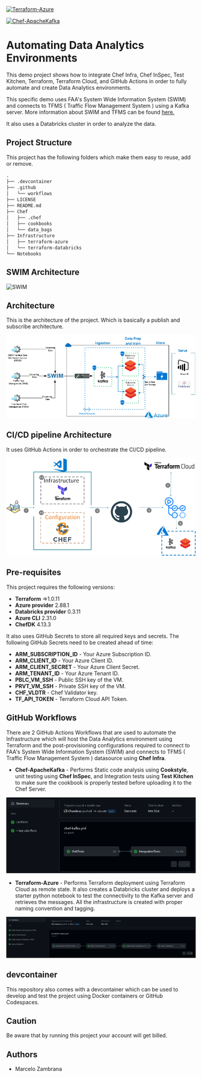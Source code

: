 [![Terraform-Azure](https://github.com/Chambras/DataAnalyticsEnvironments/actions/workflows/terraform-azure.yml/badge.svg)](https://github.com/Chambras/DataAnalyticsEnvironments/actions/workflows/terraform-azure.yml)

[![Chef-ApacheKafka](https://github.com/Chambras/AutomateForGood2021/actions/workflows/chef-kafka.yml/badge.svg)](https://github.com/Chambras/AutomateForGood2021/actions/workflows/chef-kafka.yml)

# Automating Data Analytics Environments

This demo project shows how to integrate Chef Infra, Chef InSpec, Test Kitchen, Terraform, Terraform Cloud, and GitHub Actions in order to fully automate and create Data Analytics environments.

This specific demo uses FAA's System Wide Information System (SWIM) and connects to TFMS ( Traffic Flow Management System ) using a Kafka server.
More information about SWIM and TFMS can be found [here.](https://www.faa.gov/air_traffic/technology/swim/)

It also uses a Databricks cluster in order to analyze the data.

## Project Structure

This project has the following folders which make them easy to reuse, add or remove.

```ssh
.
├── .devcontainer
├── .github
│   └── workflows
├── LICENSE
├── README.md
├── Chef
│   ├── .chef
│   ├── cookbooks
│   └── data_bags
├── Infrastructure
│   ├── terraform-azure
│   └── terraform-databricks
└── Notebooks
```

## SWIM Architecture

![SWIM](http://www.aviationtoday.com/wp-content/uploads/2015/10/FAA20SWIM.png)

## Architecture

This is the architecture of the project. Which is basically a publish and subscribe architecture.

![Architecture](Diagrams/Architecture.png)

## CI/CD pipeline Architecture

It uses GitHub Actions in order to orchestrate the CI/CD pipeline.

![CI/CD](Diagrams/CICDArchitecture.png)

## Pre-requisites

This project requires the following versions:

- **Terraform** =>1.0.11
- **Azure provider** 2.88.1
- **Databricks provider** 0.3.11
- **Azure CLI** 2.31.0
- **ChefDK** 4.13.3

It also uses GitHub Secrets to store all required keys and secrets. The following GitHub Secrets need to be created ahead of time:

- **ARM_SUBSCRIPTION_ID** - Your Azure Subscription ID.
- **ARM_CLIENT_ID** - Your Azure Client ID.
- **ARM_CLIENT_SECRET** - Your Azure Client Secret.
- **ARM_TENANT_ID** - Your Azure Tenant ID.
- **PBLC_VM_SSH** - Public SSH key of the VM.
- **PRVT_VM_SSH** - Private SSH key of the VM.
- **CHF_VLDTR** - Chef Validator key.
- **TF_API_TOKEN** - Terraform Cloud API Token.

## GitHub Workflows

There are 2 GitHub Actions Workflows that are used to automate the Infrastructure which will host the Data Analytics environment using Terraform and the post-provisioning configurations required to connect to FAA's System Wide Information System (SWIM) and connects to TFMS ( Traffic Flow Management System ) datasource using **Chef Infra**.

- **Chef-ApacheKafka** - Performs Static code analysis using **Cookstyle**, unit testing using **Chef InSpec**, and Integration tests using **Test Kitchen** to make sure the cookbook is properly tested before uploading it to the Chef Server.

![Chef-ApacheKafka](Diagrams/Chef-ApacheKafka-Workflow.png)

- **Terraform-Azure** - Performs Terraform deployment using Terraform Cloud as remote state. It also creates a Databricks cluster and deploys a starter python notebook to test the connectivity to the Kafka server and retrieves the messages. All the infrastructure is created with proper naming convention and tagging.

![Terraform-Azure](Diagrams/Terraform-Azure-Workflow.png)

## devcontainer

This repository also comes with a devcontainer which can be used to develop and test the project using Docker containers or GitHub Codespaces.

## Caution

Be aware that by running this project your account will get billed.

## Authors

- Marcelo Zambrana
